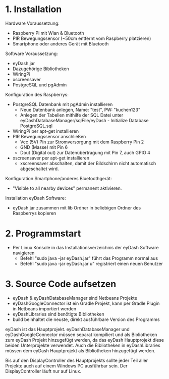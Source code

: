 # 1. Installation

Hardware Voraussetzung:
- Raspberry Pi mit Wlan & Bluetooth
- PIR Bewegungssensor (~50cm entfernt vom Raspberry platzieren)
- Smartphone oder anderes Gerät mit Bluetooth

Software Voraussetzung:
- eyDash.jar 
- Dazugehörige Bibliotheken
- WiringPi
- xscreensaver
- PostgreSQL und pgAdmin


Konfiguration des Raspberrys:
- PostgreSQL Datenbank mit pgAdmin installieren
  - Neue Datenbank anlegen, Name: "test", PW: "kuchen123"
  - Anlegen der Tabellen mithilfe der SQL Datei unter
      eyDashDatabaseManager/sqlFile/eyDash - Initialize Database PostgreSQL.sql
- WiringPi per apt-get installieren
- PIR Bewegungssensor anschließen
  - Vcc (5V) Pin zur Stromversorgung mit dem Raspberry Pin 2
  - GND (Masse) mit Pin 6
  - Dout (Digital out) zur Datenübertragung mit Pin 7, auch GPIO 4
- xscreensaver per apt-get installieren
  - xscreensaver abschalten, damit der Bildschirm nicht automatisch abgeschaltet wird.
  
  
Konfiguration Smartphone/anderes Bluetoothgerät:
- "Visible to all nearby devices" permanent aktivieren.
  
  
Installation eyDash Software:
- eyDash.jar zusammen mit lib Ordner in beliebigen Ordner des Raspberrys kopieren
  
  
# 2. Programmstart
  
- Per Linux Konsole in das Installationsverzeichnis der eyDash Software navigieren
  - Befehl "sudo java -jar eyDash.jar" führt das Programm normal aus
  - Befehl "sudo java -jar eyDash.jar u" registriert einen neuen Benutzer
  
  
# 3. Source Code aufsetzen

- eyDash & eyDashDatabaseManager sind Netbeans Projekte
- eyDashGoogleConnector ist ein Gradle Projekt, kann per Gradle Plugin in Netbeans importiert werden
- eyDashLibraries sind benötigte Bibliotheken
- build beinhaltet die neuste, direkt ausführbare Version des Programms

eyDash ist das Hauptprojekt. eyDashDatabaseManager und eyDashGoogleConnector müssen separat kompiliert und als Bibliotheken zum eyDash Projekt hinzugefügt werden, da das eyDash Hauptprojekt diese beiden Unterprojekte verwendet.
Auch die Bibliotheken in eyDashLibraries müssen dem eyDash Hauptprojekt als Bibliotheken hinzugefügt werden.

Bis auf den DisplayController des Hauptprojekts sollte jeder Teil aller Projekte auch auf einem Windows PC ausführbar sein.
Der DisplayController läuft nur auf Linux.
